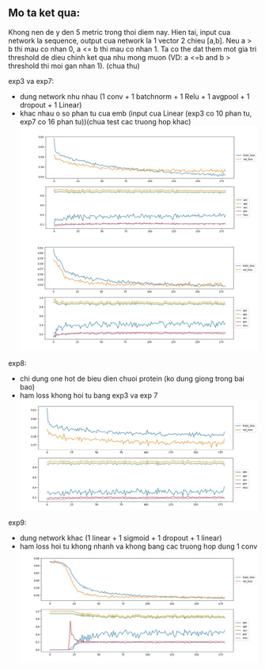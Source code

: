 Mo ta ket qua:
--------------

Khong nen de y den 5 metric trong thoi diem nay. Hien tai, input cua network la sequence, output cua network la 1 vector 2 chieu [a,b]. Neu a > b thi mau co nhan 0, a <= b thi mau co nhan 1. Ta co the dat them mot gia tri threshold de dieu chinh ket qua nhu mong muon (VD: a <=b and b > threshold thi moi gan nhan 1). 
(chua thu)

exp3 va exp7: 
 - dung network nhu nhau (1 conv + 1 batchnorm + 1 Relu + 1 avgpool + 1 dropout + 1 Linear)
 - khac nhau o so phan tu cua emb (input cua Linear (exp3 co 10 phan tu, exp7 co 16 phan tu))(chua test cac truong hop khac)
![exp3](./exp3/results.jpg)
![exp7](./exp7/results.jpg)

exp8:
 - chi dung one hot de bieu dien chuoi protein (ko dung giong trong bai bao)
 - ham loss khong hoi tu bang exp3 va exp 7
 ![exp8](./exp8/results.jpg)
 
exp9:
 - dung network khac (1 linear + 1 sigmoid + 1 dropout + 1 linear)
 - ham loss hoi tu khong nhanh va khong bang cac truong hop dung 1 conv
 ![exp9](./exp9/results.jpg)

